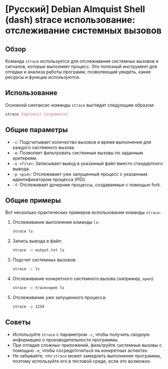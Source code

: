 # [Русский] Debian Almquist Shell (dash) strace использование: отслеживание системных вызовов

## Обзор
Команда `strace` используется для отслеживания системных вызовов и сигналов, которые выполняет процесс. Это полезный инструмент для отладки и анализа работы программ, позволяющий увидеть, какие ресурсы и функции используются.

## Использование
Основной синтаксис команды `strace` выглядит следующим образом:

```bash
strace [options] [arguments]
```

## Общие параметры
- `-c`: Подсчитывает количество вызовов и время выполнения для каждого системного вызова.
- `-e`: Позволяет фильтровать системные вызовы по заданным критериям.
- `-o <file>`: Записывает вывод в указанный файл вместо стандартного вывода.
- `-p <pid>`: Отслеживает уже запущенный процесс с указанным идентификатором процесса (PID).
- `-f`: Отслеживает дочерние процессы, создаваемые с помощью fork.

## Общие примеры
Вот несколько практических примеров использования команды `strace`:

1. Отслеживание выполнения команды `ls`:
   ```bash
   strace ls
   ```

2. Запись вывода в файл:
   ```bash
   strace -o output.txt ls
   ```

3. Подсчет системных вызовов:
   ```bash
   strace -c ls
   ```

4. Отслеживание конкретного системного вызова (например, `open`):
   ```bash
   strace -e trace=open ls
   ```

5. Отслеживание уже запущенного процесса:
   ```bash
   strace -p 1234
   ```

## Советы
- Используйте `strace` с параметром `-c`, чтобы получить сводную информацию о производительности программы.
- При отладке сложных приложений, фильтруйте системные вызовы с помощью `-e`, чтобы сосредоточиться на конкретных аспектах.
- Не забывайте, что `strace` может замедлить выполнение программы, поэтому используйте его в тестовой среде, если это возможно.